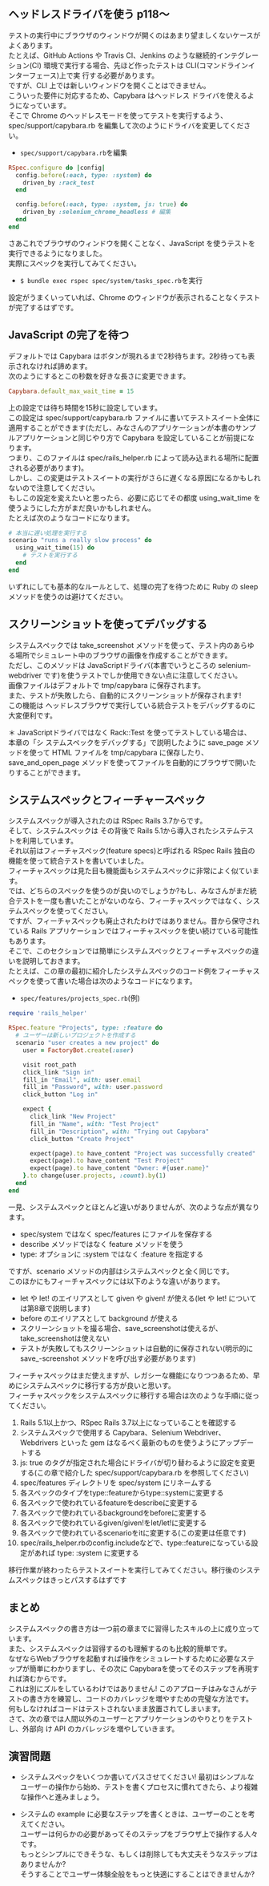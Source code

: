 ## ヘッドレスドライバを使う p118〜

テストの実行中にブラウザのウィンドウが開くのはあまり望ましくないケースがよくあります。<br>
たとえば、GitHub Actions や Travis CI、Jenkins のような継続的インテグレーション(CI) 環境で実行する場合、先ほど作ったテストは CLI(コマンドラインインターフェース)上で実 行する必要があります。<br>
ですが、CLI 上では新しいウィンドウを開くことはできません。<br>
こういった要件に対応するため、Capybara はヘッドレス ドライバを使えるようになっています。<br>
そこで Chrome のヘッドレスモードを使ってテストを実行するよう、spec/support/capybara.rb を編集して次のようにドライバを変更してください。

+ `spec/support/capybara.rb`を編集<br>

```rb:capybara.rb
RSpec.configure do |config|
  config.before(:each, type: :system) do
    driven_by :rack_test
  end

  config.before(:each, type: :system, js: true) do
    driven_by :selenium_chrome_headless # 編集
  end
end
```

さあこれでブラウザのウィンドウを開くことなく、JavaScript を使うテストを実行できるようになりました。<br>
実際にスペックを実行してみてください。<br>

+ `$ bundle exec rspec spec/system/tasks_spec.rb`を実行<br>

設定がうまくいっていれば、Chrome のウィンドウが表示されることなくテストが完了するはずです。<br>

## JavaScript の完了を待つ

デフォルトでは Capybara はボタンが現れるまで2秒待ちます。2秒待っても表示されなければ諦めます。<br>
次のようにするとこの秒数を好きな⻑さに変更できます。<br>

```rb:sample.rb
Capybara.default_max_wait_time = 15
```

上の設定では待ち時間を15秒に設定しています。<br>
この設定は spec/support/capybara.rb ファイルに書いてテストスイート全体に適用することができます(ただし、みなさんのアプリケーションが本書のサンプルアプリケーションと同じやり方で Capybara を設定していることが前提になります。<br>
つまり、このファイルは spec/rails_helper.rb によって読み込まれる場所に配置される必要があります)。<br>
しかし、この変更はテストスイートの実行がさらに遅くなる原因になるかもしれないので注意してください。<br>
もしこの設定を変えたいと思ったら、必要に応じてその都度 using_wait_time を使うようにした方がまだ良いかもしれません。<br>
たとえば次のようなコードになります。<br>

```rb:sample.rb
# 本当に遅い処理を実行する
scenario "runs a really slow process" do
  using_wait_time(15) do
    # テストを実行する
  end
end
```

いずれにしても基本的なルールとして、処理の完了を待つために Ruby の sleepメソッドを使うのは避けてください。<br>

## スクリーンショットを使ってデバッグする

システムスペックでは take_screenshot メソッドを使って、テスト内のあらゆる場所でシミュレート中のブラウザの画像を作成することができます。<br>
ただし、このメソッドは JavaScriptドライバ(本書でいうところの selenium-webdriver です)を使うテストでしか使用できない点に注意してください。<br>
画像ファイルはデフォルトで tmp/capybara に保存されます。<br>
また、テストが失敗したら、自動的にスクリーンショットが保存されます!<br>
この機能は ヘッドレスブラウザで実行している統合テストをデバッグするのに大変便利です。<br>

＊ JavaScriptドライバではなく Rack::Test を使ってテストしている場合は、<br>
本章の「シ ステムスペックをデバッグする」で説明したように save_page メソッドを使って HTML ファイルを tmp/capybara に保存したり、save_and_open_page メソッドを使ってファイルを自動的にブラウザで開いたりすることができます。<br>

## システムスペックとフィーチャースペック

システムスペックが導入されたのは RSpec Rails 3.7からです。<br>
そして、システムスペックは その背後で Rails 5.1から導入されたシステムテストを利用しています。<br>
それ以前はフィーチャスペック(feature specs)と呼ばれる RSpec Rails 独自の機能を使って統合テストを書いていました。<br>
フィーチャスペックは見た目も機能面もシステムスペックに非常によく似ています。 <br>
では、どちらのスペックを使うのが良いのでしょうか?もし、みなさんがまだ統合テストを一度も書いたことがないのなら、フィーチャスペックではなく、システムスペックを使ってください。<br>
ですが、フィーチャスペックも廃止されたわけではありません。昔から保守されている Rails アプリケーションではフィーチャスペックを使い続けている可能性もあります。<br>
そこで、このセクションでは簡単にシステムスペックとフィーチャスペックの違いを説明しておきます。<br>
たとえば、この章の最初に紹介したシステムスペックのコード例をフィーチャスペックを使って書いた場合は次のようなコードになります。<br>

+ `spec/features/projects_spec.rb`(例)<br>

```rb:projects_spec.rb
require 'rails_helper'

RSpec.feature "Projects", type: :feature do
  # ユーザーは新しいプロジェクトを作成する
  scenario "user creates a new project" do
    user = FactoryBot.create(:user)

    visit root_path
    click_link "Sign in"
    fill_in "Email", with: user.email
    fill_in "Password", with: user.password
    click_button "Log in"

    expect {
      click_link "New Project"
      fill_in "Name", with: "Test Project"
      fill_in "Description", with: "Trying out Capybara"
      click_button "Create Project"

      expect(page).to have_content "Project was successfully created"
      expect(page).to have_content "Test Project"
      expect(page).to have_content "Owner: #{user.name}"
    }.to change(user.projects, :count).by(1)
  end
end
```

一見、システムスペックとほとんど違いがありませんが、次のような点が異なります。<br>

+ spec/system ではなく spec/features にファイルを保存する<br>
+ describe メソッドではなく feature メソッドを使う<br>
+ type: オプションに :system ではなく :feature を指定する<br>

ですが、scenario メソッドの内部はシステムスペックと全く同じです。<br>
このほかにもフィーチャスペックには以下のような違いがあります。<br>

+ let や let! のエイリアスとして given や given! が使える(let や let! については第8章で説明します)<br>
+ before のエイリアスとして background が使える<br>
+ スクリーンショットを撮る場合、save_screenshotは使えるが、take_screenshotは使えない<br>
+ テストが失敗してもスクリーンショットは自動的に保存されない(明示的にsave_-screenshot メソッドを呼び出す必要があります)<br>

フィーチャスペックはまだ使えますが、レガシーな機能になりつつあるため、早めにシステムスペックに移行する方が良いと思いす。<br>
フィーチャスペックをシステムスペックに移行する場合は次のような手順に従ってください。<br>

1. Rails 5.1以上かつ、RSpec Rails 3.7以上になっていることを確認する<br>
2. システムスペックで使用する Capybara、Selenium Webdriver、Webdrivers といった gem はなるべく最新のものを使うようにアップデートする<br>
3. js: true のタグが指定された場合にドライバが切り替わるように設定を変更する(この章で紹介した spec/support/capybara.rb を参照してください)<br>
4. spec/features ディレクトリを spec/system にリネームする<br>
5. 各スペックのタイプをtype::featureからtype::systemに変更する<br>
6. 各スペックで使われているfeatureをdescribeに変更する<br>
7. 各スペックで使われているbackgroundをbeforeに変更する<br>
8. 各スペックで使われているgiven/given!をlet/let!に変更する<br>
9. 各スペックで使われているscenarioをitに変更する(この変更は任意です)<br>
10. spec/rails_helper.rbのconfig.includeなどで、type::featureになっている設定があれば type: :system に変更する<br>

移行作業が終わったらテストスイートを実行してみてください。移行後のシステムスペックはきっとパスするはずです<br>

## まとめ

システムスペックの書き方は一つ前の章までに習得したスキルの上に成り立っています。 <br>
また、システムスペックは習得するのも理解するのも比較的簡単です。<br>
なぜならWebブラウザを起動すれば操作をシミュレートするために必要なステップが簡単にわかりますし、その次に Capybaraを使ってそのステップを再現すれば済むからです。<br>
これは別にズルをしているわけではありません! このアプローチはみなさんがテストの書き方を練習し、コードのカバレッジを増やすための完璧な方法です。<br>
何もしなければコードはテストされないまま放置されてしまいます。<br>
さて、次の章では人間以外のユーザーとアプリケーションのやりとりをテストし、外部向 け API のカバレッジを増やしていきます。<br>

## 演習問題

+ システムスペックをいくつか書いてパスさせてください! 最初はシンプルなユーザーの操作から始め、テストを書くプロセスに慣れてきたら、より複雑な操作へと進みましょう。<br>

+ システムの example に必要なステップを書くときは、ユーザーのことを考えてください。<br>
ユーザーは何らかの必要があってそのステップをブラウザ上で操作する人々です。<br>
もっとシンプルにできそうな、もしくは削除しても大丈夫そうなステップはありませんか?<br>
そうすることでユーザー体験全般をもっと快適にすることはできませんか?<br>
